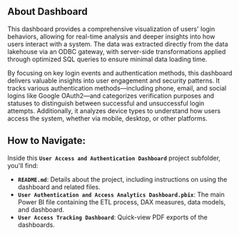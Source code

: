 ## About Dashboard

This dashboard provides a comprehensive visualization of users' login behaviors, allowing for real-time analysis and deeper insights into how users interact with a system. The data was extracted directly from the data lakehouse via an ODBC gateway, with server-side transformations applied through optimized SQL queries to ensure minimal data loading time.
<br>

By focusing on key login events and authentication methods, this dashboard delivers valuable insights into user engagement and security patterns. It tracks various authentication methods—including phone, email, and social logins like Google OAuth2—and categorizes verification purposes and statuses to distinguish between successful and unsuccessful login attempts. Additionally, it analyzes device types to understand how users access the system, whether via mobile, desktop, or other platforms.


## How to Navigate:
Inside this **`User Access and Authentication Dashboard`** project subfolder, you'll find:
  - **`README.md`**: Details about the project, including instructions on using the dashboard and related files.
  - **`User Authentication and Access Analytics Dashboard.pbix`**: The main Power BI file containing the ETL process, DAX measures, data models, and dashboard.
  - **`User Access Tracking Dashboard`**: Quick-view PDF exports of the dashboards.
